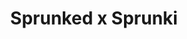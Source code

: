 ---
slug: sprunked-x-sprunki
title: Sprunked x Sprunki
description: "Sprunked x Sprunki is an exciting online game. Play for free directly in your browser!"
icon: /images/popular_mods/Sprunked x Sprunki.png
url: https://wowtbc.net/sprunkin/sprunked-x-sprunki/index.html
previewImage: /images/popular_mods/Sprunked x Sprunki.png
type: popular mods

# SEO配置
seo:
  title: "Sprunked x Sprunki - Play Free Online Game | Fun Browser Games"
  description: "Sprunked x Sprunki - Play this fun online game for free in your browser. No download required!"
  ogImage: "/images/popular_mods/Sprunked x Sprunki.png"
  keywords: "sprunked-x-sprunki, online game, browser game, free game, popular mods game, play online"

videoUrls:
  - https://www.youtube.com/embed/example1
  - https://www.youtube.com/embed/example2

whyPlay:
  title: "Why Play Sprunked x Sprunki?"
  items:
    - "Immersive Gameplay: Sprunked x Sprunki offers an engaging and immersive gaming experience that will keep you entertained for hours"
    - "Challenging Levels: Test your skills with increasingly difficult challenges and obstacles"
    - "Beautiful Graphics: Enjoy stunning visuals and smooth animations that bring the game world to life"
    - "Regular Updates: New content and features are added regularly to keep the game fresh and exciting"
    - "Free to Play: Experience all the fun without spending a penny"
    - "Community Features: Connect with other players, share strategies, and compete for high scores"
    - "Cross-Platform: Play on any device with a web browser, no downloads required"

features:
  title: "Key Features of Sprunked x Sprunki"
  image: "/images/popular_mods/Sprunked x Sprunki.png"
  items:
    - "Intuitive Controls: Easy to learn controls make Sprunked x Sprunki accessible for players of all skill levels"
    - "Multiple Game Modes: Enjoy various gameplay options that provide different challenges and experiences"
    - "Character Customization: Personalize your gaming experience with unique characters and items"
    - "Achievement System: Complete special tasks to earn rewards and recognition"
    - "Leaderboards: Compete with players worldwide and see who can achieve the highest scores"

characteristics:
  title: "Game Characteristics"
  image: "/images/popular_mods/Sprunked x Sprunki.png"
  items:
    - "Genre: Popular mods game with elements of strategy and skill"
    - "Difficulty: Suitable for both casual gamers and those seeking a challenge"
    - "Play Time: Quick sessions or extended gameplay, depending on your preference"
    - "Art Style: Vibrant and engaging visuals that enhance the gaming experience"
    - "Sound Design: Immersive audio that complements the gameplay perfectly"

info: "Sprunked x Sprunki is an exciting online game that offers players a unique and engaging gaming experience. With its intuitive controls, stunning visuals, and challenging gameplay, Sprunked x Sprunki provides hours of entertainment for players of all ages and skill levels. Whether you're looking for a quick gaming session during a break or an extended play session, Sprunked x Sprunki delivers an immersive experience that will keep you coming back for more. The game features multiple levels of increasing difficulty, ensuring that players are constantly challenged as they progress. With regular updates adding new content and features, Sprunked x Sprunki remains fresh and exciting, providing endless entertainment options for its growing community of players."

howToPlayIntro: "Welcome to Sprunked x Sprunki! This guide will walk you through the basics and help you master the game. Whether you're a beginner or looking to improve your skills, these tips and instructions will enhance your gaming experience."

howToPlaySteps:
  - title: "Getting Started"
    description: "Begin your Sprunked x Sprunki adventure by familiarizing yourself with the controls. Use your keyboard or mouse to navigate through the game interface. The tutorial will guide you through the basic mechanics and help you understand the objectives."
  - title: "Understanding the Objectives"
    description: "In Sprunked x Sprunki, your main goal is to progress through levels by completing specific objectives. Each level presents unique challenges that require different strategies and approaches."
  - title: "Mastering the Controls"
    description: "Practice using the controls to improve your precision and reaction time. Sprunked x Sprunki requires quick reflexes and strategic thinking to overcome obstacles and defeat opponents."
  - title: "Utilizing Power-ups"
    description: "Collect power-ups throughout the game to enhance your abilities and overcome difficult challenges. Each power-up offers unique advantages that can be crucial for success."
  - title: "Developing Strategies"
    description: "As you progress in Sprunked x Sprunki, develop effective strategies for different scenarios. Analyze patterns, anticipate challenges, and adapt your approach to maximize your performance."

faq:
  title: "Frequently Asked Questions about Sprunked x Sprunki"
  items:
    - question: "Is Sprunked x Sprunki free to play?"
      answer: "Yes, Sprunked x Sprunki is completely free to play directly in your web browser. No downloads or purchases are required to enjoy the full game experience."
    - question: "Can I play Sprunked x Sprunki on mobile devices?"
      answer: "Yes, Sprunked x Sprunki is optimized for both desktop and mobile play. You can enjoy the game on any device with a web browser and internet connection."
    - question: "Are there any in-game purchases?"
      answer: "While Sprunked x Sprunki is free to play, there may be optional in-game purchases available for cosmetic items or additional features that don't affect core gameplay."
    - question: "How often is Sprunked x Sprunki updated?"
      answer: "The developers regularly update Sprunked x Sprunki with new content, features, and improvements based on player feedback and game performance."
    - question: "Can I play Sprunked x Sprunki offline?"
      answer: "Currently, Sprunked x Sprunki requires an internet connection to play as it's a browser-based online game."
    - question: "Is Sprunked x Sprunki suitable for children?"
      answer: "Yes, Sprunked x Sprunki is designed to be family-friendly and suitable for players of all ages."
    - question: "How do I report bugs or issues?"
      answer: "If you encounter any problems while playing Sprunked x Sprunki, you can report them through the game's support page or contact the developers directly through their website."
    - question: "Still Have Questions?"
      answer: "If you have additional questions about Sprunked x Sprunki that aren't covered in this FAQ, please visit our support center or contact our customer service team for assistance."
---
